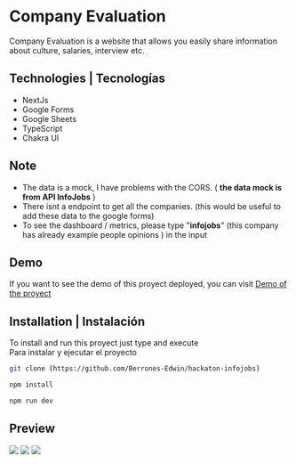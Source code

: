 # Company Evaluation

Company Evaluation is a website that allows you easily share information  about culture, salaries, interview etc. <br>

## Technologies | Tecnologías 

- NextJs
- Google Forms
- Google Sheets
- TypeScript
- Chakra UI

## Note
- The data is a mock, I have problems with the CORS. ( **the data mock is from API InfoJobs** )
- There isnt a endpoint to get all the companies. (this would be useful to add these data to the google forms)
- To see the dashboard / metrics, please type "**infojobs**" (this company has already example people opinions ) in the input  


## Demo

If you want to see the demo of this proyect deployed, you can visit [Demo of the proyect](https://hackaton-infojobs-zeta.vercel.app/)


## Installation | Instalación

To install and run this proyect just type and execute <br>
Para instalar y ejecutar el proyecto 

```bash
git clone (https://github.com/Berrones-Edwin/hackaton-infojobs)
```

```bash
npm install
```
```bash
npm run dev
```


## Preview

![](https://user-images.githubusercontent.com/44040730/241445582-249ca277-8ef2-4bc6-af4a-13ac0983ebcb.png)
![](https://user-images.githubusercontent.com/44040730/241445597-404cc93e-b9a8-4130-b917-987fa475315c.png)
![](https://user-images.githubusercontent.com/44040730/241445855-b9a9e344-0265-49f6-b637-62c53cff3f6f.png)

